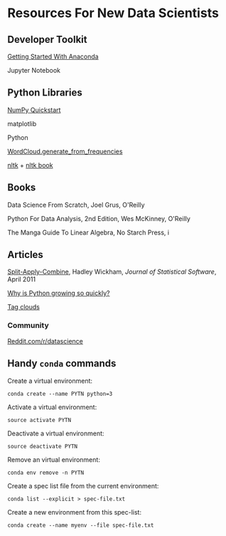 #  Resources For New Data Scientists


## Developer Toolkit

[Getting Started With Anaconda](https://conda.io/docs/user-guide/getting-started.html)

Jupyter Notebook


## Python Libraries

[NumPy Quickstart](https://docs.scipy.org/doc/numpy/user/quickstart.html)

matplotlib

Python

[WordCloud.generate_from_frequencies](https://amueller.github.io/word_cloud/generated/wordcloud.WordCloud.html#wordcloud.WordCloud.generate_from_frequencies)

[nltk](http://www.nltk.org) + [nltk book](http://www.nltk.org/book)


## Books

Data Science From Scratch, Joel Grus, O'Reilly

Python For Data Analysis, 2nd Edition, Wes McKinney, O'Reilly

The Manga Guide To Linear Algebra, No Starch Press, i


## Articles 

[Split-Apply-Combine](https://www.jstatsoft.org/htaccess.php?volume=40&type=i&issue=01&paper=true), Hadley Wickham,
 _Journal of Statistical Software_, April 2011


[Why is Python growing so quickly?](https://stackoverflow.blog/2017/09/14/python-growing-quickly/)


[Tag clouds](https://en.wikipedia.org/wiki/Tag_cloud)



### Community 

[Reddit.com/r/datascience](https://www.reddit.com/r/datascience/)

## Handy `conda` commands

Create a virtual environment: 

`conda create --name PYTN python=3`

Activate a virtual environment:

`source activate PYTN`

Deactivate a virtual environment:

`source deactivate PYTN`

Remove an virtual environment:

`conda env remove -n PYTN`

Create a spec list file from the current environment:

`conda list --explicit > spec-file.txt`

Create a new environment from this spec-list:

`conda create --name myenv --file spec-file.txt`
